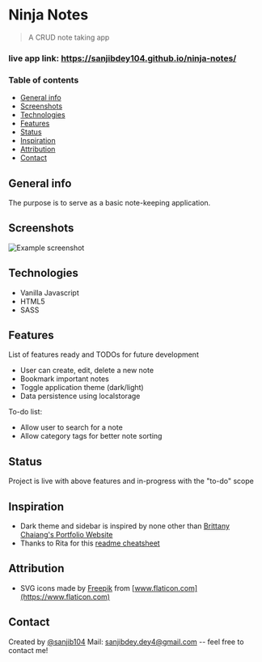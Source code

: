 # Ninja Notes
> A CRUD note taking app

### live app link: https://sanjibdey104.github.io/ninja-notes/

### Table of contents
* [General info](#general-info)
* [Screenshots](#screenshots)
* [Technologies](#technologies)
* [Features](#features)
* [Status](#status)
* [Inspiration](#inspiration)
* [Attribution](#attribution)
* [Contact](#contact)

## General info
The purpose is to serve as a basic note-keeping application.

## Screenshots
![Example screenshot](./img/screenshot.png)

## Technologies
* Vanilla Javascript
* HTML5
* SASS

## Features
List of features ready and TODOs for future development
* User can create, edit, delete a new note
* Bookmark important notes
* Toggle application theme (dark/light)
* Data persistence using localstorage

To-do list:
* Allow user to search for a note
* Allow category tags for better note sorting


## Status
Project is live with above features and in-progress with the "to-do" scope


## Inspiration
* Dark theme and sidebar is inspired by none other than [Brittany Chaiang's Portfolio Website](https://brittanychiang.com/)
* Thanks to Rita for this [readme cheatsheet](https://github.com/ritaly/README-cheatsheet)


## Attribution
* SVG icons made by [Freepik](https://www.freepik.com) from [www.flaticon.com](https://www.flaticon.com)

## Contact
Created by [@sanjib104](https://twitter.com/Sanjib_104) 
Mail: sanjibdey.dey4@gmail.com
-- feel free to contact me!



